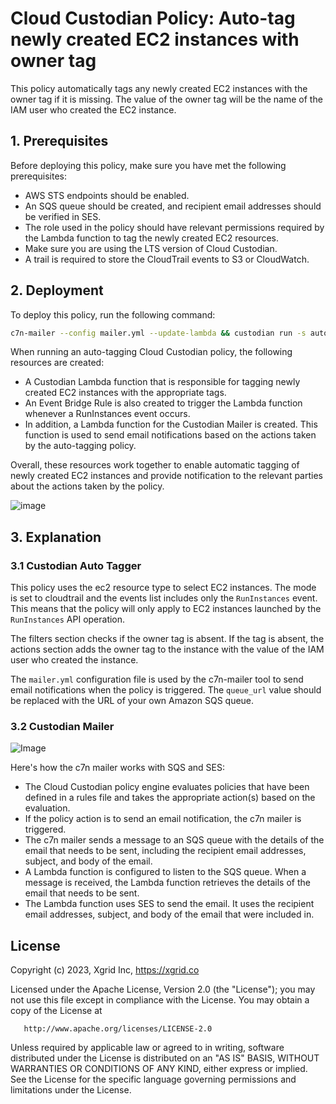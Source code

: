 # Cloud Custodian Policy: Auto-tag newly created EC2 instances with owner tag

This policy automatically tags any newly created EC2 instances with the owner tag if it is missing. The value of the owner tag will be the name of the IAM user who created the EC2 instance.

## 1. Prerequisites

Before deploying this policy, make sure you have met the following prerequisites:

- AWS STS endpoints should be enabled.
- An SQS queue should be created, and recipient email addresses should be verified in SES.
- The role used in the policy should have relevant permissions required by the Lambda function to tag the newly created EC2 resources.
- Make sure you are using the LTS version of Cloud Custodian.
- A trail is required to store the CloudTrail events to S3 or CloudWatch.

## 2. Deployment

To deploy this policy, run the following command:

```bash
c7n-mailer --config mailer.yml --update-lambda && custodian run -s auto-tag-user auto-tag-user.yml
```

When running an auto-tagging Cloud Custodian policy, the following resources are created:

- A Custodian Lambda function that is responsible for tagging newly created EC2 instances with the appropriate tags.
- An Event Bridge Rule is also created to trigger the Lambda function whenever a RunInstances event occurs.
- In addition, a Lambda function for the Custodian Mailer is created. This function is used to send email notifications based on the actions taken by the auto-tagging policy.

Overall, these resources work together to enable automatic tagging of newly created EC2 instances and provide notification to the relevant parties about the actions taken by the policy.

![image](https://user-images.githubusercontent.com/95742163/220266961-6835223a-7b5a-472c-b54b-8d800d7d13d1.png)

## 3. Explanation

### 3.1 Custodian Auto Tagger

This policy uses the ec2 resource type to select EC2 instances. The mode is set to cloudtrail and the events list includes only the `RunInstances` event. This means that the policy will only apply to EC2 instances launched by the `RunInstances` API operation.

The filters section checks if the owner tag is absent. If the tag is absent, the actions section adds the owner tag to the instance with the value of the IAM user who created the instance.

The `mailer.yml` configuration file is used by the c7n-mailer tool to send email notifications when the policy is triggered. The `queue_url` value should be replaced with the URL of your own Amazon SQS queue.

### 3.2 Custodian Mailer

![Image](https://user-images.githubusercontent.com/95742163/219685736-00483f6b-28a2-4f4b-b176-55cfda2e84f4.png)

Here's how the c7n mailer works with SQS and SES:

- The Cloud Custodian policy engine evaluates policies that have been defined in a rules file and takes the appropriate action(s) based on the evaluation.
- If the policy action is to send an email notification, the c7n mailer is triggered.
- The c7n mailer sends a message to an SQS queue with the details of the email that needs to be sent, including the recipient email addresses, subject, and body of the email.
- A Lambda function is configured to listen to the SQS queue. When a message is received, the Lambda function retrieves the details of the email that needs to be sent.
- The Lambda function uses SES to send the email. It uses the recipient email addresses, subject, and body of the email that were included in.


## License

Copyright (c) 2023, Xgrid Inc, https://xgrid.co

Licensed under the Apache License, Version 2.0 (the "License");
you may not use this file except in compliance with the License.
You may obtain a copy of the License at

       http://www.apache.org/licenses/LICENSE-2.0

Unless required by applicable law or agreed to in writing, software
distributed under the License is distributed on an "AS IS" BASIS,
WITHOUT WARRANTIES OR CONDITIONS OF ANY KIND, either express or implied.
See the License for the specific language governing permissions and
limitations under the License.
